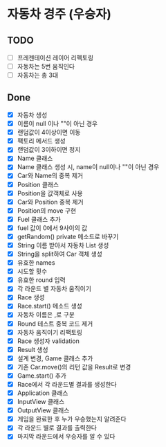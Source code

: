 # 자동차 경주 (우승자)

## TODO
- [ ] 프레젠테이션 레이어 리펙토링
- [ ] 자동차는 5번 움직인다
- [ ] 자동차는 총 3대

## Done
- [x] 자동차 생성
- [x] 이름이 null 이나 ""이 아닌 경우
- [x] 랜덤값이 4이상이면 이동
- [x] 팩토리 메서드 생성
- [x] 랜덤값이 3이하이면 정지
- [x] Name 클래스
- [x] Name 클래스 생성 시, name이 null이나 ""이 아닌 경우
- [x] Car와 Name의 중복 제거
- [x] Position 클래스
- [x] Position을 값객체로 사용
- [x] Car와 Position 중복 제거
- [x] Position의 move 구현
- [x] Fuel 클래스 추가
- [x] fuel 값이 0에서 9사이의 값
- [x] getRandom() private 메소드로 바꾸기
- [x] String 이름 받아서 자동차 List 생성
- [x] String을 split하여 Car 객체 생성
- [x] 유효한 names
- [x] 시도할 횟수 
- [x] 유효한 round 입력
- [x] 각 라운드 별 자동차 움직이기
- [x] Race 생성
- [x] Race.start() 메소드 생성
- [x] 자동차 이름은 ,로 구분
- [x] Round 테스트 중복 코드 제거 
- [x] 자동차 움직이기 리팩토링
- [x] Race 생성자 validation
- [x] Result 생성
- [x] 설계 변경, Game 클래스 추가
- [x] 기존 Car.move()의 리턴 값을 Result로 변경
- [x] Game.start() 추가
- [x] Race에서 각 라운드별 결과를 생성한다
- [x] Application 클래스
- [x] InputView 클래스
- [x] OutputView 클래스
- [x] 게임을 완료한 후 누가 우승했는지 알려준다
- [x] 각 라운드 별로 결과를 출력한다
- [x] 마지막 라운드에서 우승자를 알 수 있다